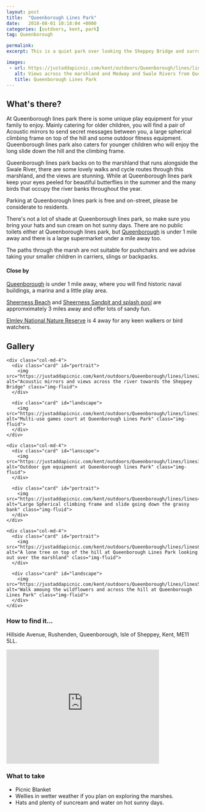 ```yaml
---
layout: post
title:  "Queenborough Lines Park"
date:   2018-08-01 10:18:04 +0000
categories: [outdoors, kent, park]
tag: Queenborough

permalink: 
excerpt: This is a quiet park over looking the Sheppey Bridge and surrounding countryside.  There is some great play equipment here and lovely walks across the hill and into the marshland.

images: 
 - url: https://justaddapicnic.com/kent/outdoors/Queenborough/lines/lines7.jpg
   alt: Views across the marshland and Medway and Swale Rivers from Queenborough Lines park
   title: Queenborough Lines Park
---
```


## What's there?

At Queenborough lines park there is some unique play equipment for your family to enjoy.  Mainly catering for older children, you will find a pair of Acoustic mirrors to send secret messages between you, a large spherical climbing frame on top of the hill and some outdoor fitness equipment. Queenborough lines park also caters for younger children who will enjoy the long slide down the hill and the climbing frame.

Queenborough lines park backs on to the marshland that runs alongside the Swale River, there are some lovely walks and cycle routes through this marshland, and the views are stunning.  While at Queenborough lines park keep your eyes peeled for beautiful butterflies in the summer and the many birds that occupy the river banks throughout the year.

Parking at Queenborough lines park is free and on-street, please be considerate to residents.

There's not a lot of shade at Queenborough lines park, so make sure you bring your hats and sun cream on hot sunny days.  There are no public toilets either at Queenborough lines park, but [Queenborough](/outdoors/kent/park/2018/08/01/Queenborough.html) is under 1 mile away and there is a large supermarket under a mile away too.


The paths through the marsh are not suitable for pushchairs and we advise taking your smaller children in carriers, slings or backpacks.

#### Close by
[Queenborough](/outdoors/kent/park/2018/08/01/Queenborough.html) is under 1 mile away, where you will find historic naval buildings, a marina and a little play area.


[Sheerness Beach](/outdoors/kent/beach/2018/06/03/sheerness-beach.html) and [Sheerness Sandpit and splash pool](/outdoors/kent/sandpit/park/2018/01/16/sheerness-sandpit.html) are appromximately 3 miles away and offer lots of sandy fun. 

[Elmley National Nature Reserve](https://www.elmleynaturereserve.co.uk/) is 4 away for any keen walkers or bird watchers.

## Gallery

<div class="container">

  <div class="row">

    <div class="col-md-4">
      <div class="card" id="portrait">
        <img src="https://justaddapicnic.com/kent/outdoors/Queenborough/lines/lines2.jpg" alt="Acoustic mirrors and views across the river towards the Sheppey Bridge" class="img-fluid">
      </div>

      <div class="card" id="landscape">
        <img src="https://justaddapicnic.com/kent/outdoors/Queenborough/lines/lines1.jpg" alt="Multi-use games court at Queenborough Lines Park" class="img-fluid">
      </div>  
    </div>

    <div class="col-md-4">
      <div class="card" id="lanscape">
        <img src="https://justaddapicnic.com/kent/outdoors/Queenborough/lines/lines3.jpg" alt="Outdoor gym equipment at Queenborough lines Park" class="img-fluid">
      </div>

      <div class="card" id="portrait">
        <img src="https://justaddapicnic.com/kent/outdoors/Queenborough/lines/lines4.jpg" alt="Large Spherical climbing frame and slide going down the grassy bank" class="img-fluid">
      </div>
    </div>

    <div class="col-md-4">
      <div class="card" id="portrait">
        <img src="https://justaddapicnic.com/kent/outdoors/Queenborough/lines/lines6.jpg" alt="A lone tree on top of the hill at Queenborough Lines Park looking out over the marshland" class="img-fluid">
      </div>

      <div class="card" id="landscape">
        <img src="https://justaddapicnic.com/kent/outdoors/Queenborough/lines/lines5.jpg" alt="Walk amoung the wildflowers and across the hill at Queenborough Lines Park" class="img-fluid">
      </div>
    </div>

  </div>      
</div>


### How to find it...
Hillside Avenue, Rushenden, Queenborough, Isle of Sheppey, Kent, ME11 5LL.

<iframe src="https://www.google.com/maps/embed?pb=!1m18!1m12!1m3!1d4977.568120279418!2d0.7357686332814805!3d51.40702232585848!2m3!1f0!2f0!3f0!3m2!1i1024!2i768!4f13.1!3m3!1m2!1s0x0%3A0x0!2zNTHCsDI0JzI1LjMiTiAwwrA0NCcyNC41IkU!5e0!3m2!1sen!2suk!4v1533120016185" width="400" height="300" frameborder="0" style="border:0" allowfullscreen></iframe>

### What to take
* Picnic Blanket
* Wellies in wetter weather if you plan on exploring the marshes.
* Hats and plenty of suncream and water on hot sunny days.
